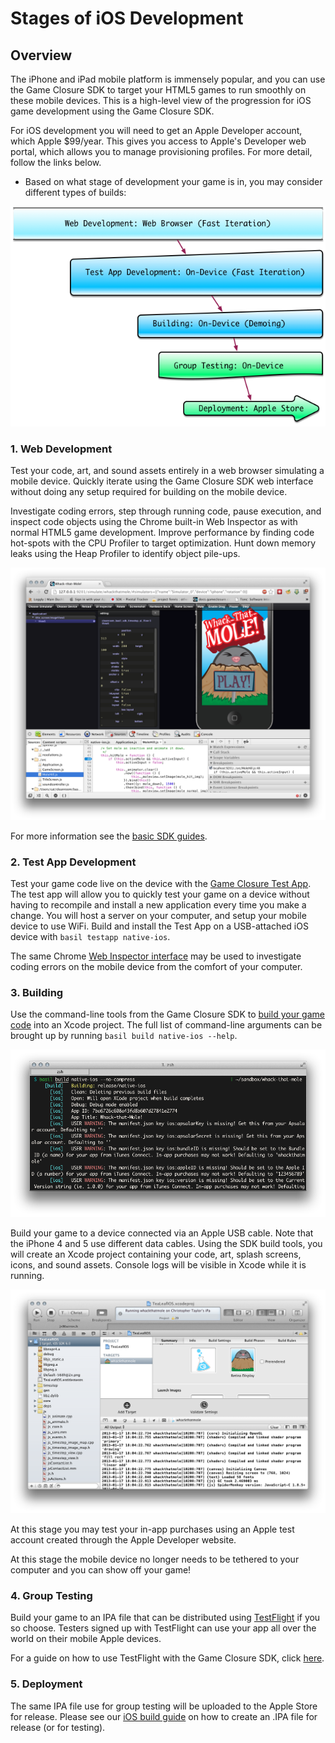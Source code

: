 # Stages of iOS Development

## Overview

The iPhone and iPad mobile platform is immensely popular, and you can use the Game Closure SDK to target your HTML5 games to run smoothly on these mobile devices.  This is a high-level view of the progression for iOS game development using the Game Closure SDK.

For iOS development you will need to get an Apple Developer account, which Apple  $99/year.  This gives you access to Apple's Developer web portal, which allows you to manage provisioning profiles.  For more detail, follow the links below.

* Based on what stage of development your game is in, you may consider different types of builds:

<img src="./assets/ios/stages.png"></img>

### 1. Web Development

Test your code, art, and sound assets entirely in a web browser simulating a mobile device.  Quickly iterate using the Game Closure SDK web interface without doing any setup required for building on the mobile device.

Investigate coding errors, step through running code, pause execution, and inspect code objects using the Chrome built-in Web Inspector as with normal HTML5 game development.  Improve performance by finding code hot-spots with the CPU Profiler to target optimization.  Hunt down memory leaks using the Heap Profiler to identify object pile-ups.

<img src="./assets/web-dev.png"></img>

For more information see the [basic SDK guides](../guide/quick-start.html).

### 2. Test App Development

Test your game code live on the device with the [Game Closure Test App](./test_app.html).  The test app will allow you to quickly test your game on a device without having to recompile and install a new application every time you make a change.  You will host a server on your computer, and setup your mobile device to use WiFi.  Build and install the Test App on a USB-attached iOS device with `basil testapp native-ios`.

The same Chrome [Web Inspector interface](./ios-remote-debug.html) may be used to investigate coding errors on the mobile device from the comfort of your computer.

### 3. Building

Use the command-line tools from the Game Closure SDK to [build your game code](./ios-build.html) into an Xcode project.  The full list of command-line arguments can be brought up by running `basil build native-ios --help`.

<img src="./assets/ios/ios-build-console.png"></img>

Build your game to a device connected via an Apple USB cable.  Note that the iPhone 4 and 5 use different data cables.  Using the SDK build tools, you will create an Xcode project containing your code, art, splash screens, icons, and sound assets.  Console logs will be visible in Xcode while it is running.

<img src="./assets/ios/ios-build-Xcode.png"></img>

At this stage you may test your in-app purchases using an Apple test account created through the Apple Developer website.

At this stage the mobile device no longer needs to be tethered to your computer and you can show off your game!

### 4. Group Testing

Build your game to an IPA file that can be distributed using [TestFlight](http://testflightapp.com) if you so choose.  Testers signed up with TestFlight can use your app all over the world on their mobile Apple devices.

For a guide on how to use TestFlight with the Game Closure SDK, click [here](./ios-testflight.html).

### 5. Deployment

The same IPA file use for group testing will be uploaded to the Apple Store for release.  Please see our [iOS build guide](./ios-build.html) on how to create an .IPA file for release (or for testing).